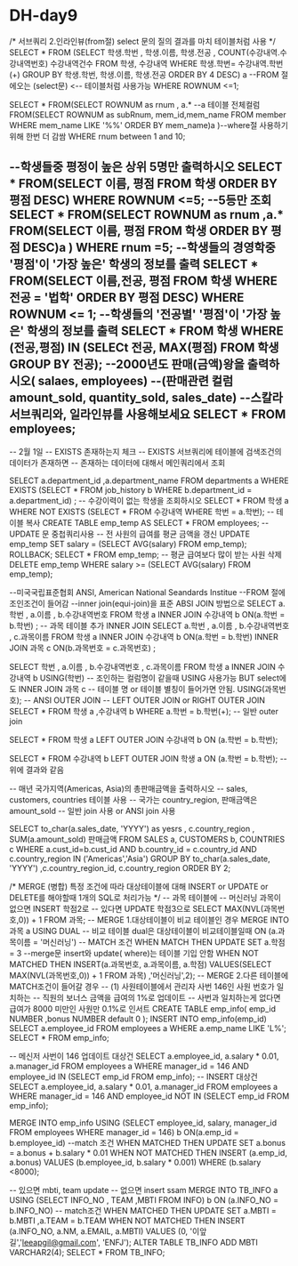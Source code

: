 # DH-day9
/* 서브쿼리
    2.인라인뷰(from절)
    select 문의 질의 결과를 마치 테이블처럼 사용
*/
SELECT *
FROM (SELECT 학생.학번 , 학생.이름, 학생.전공
            , COUNT(수강내역.수강내역번호) 수강내역건수
FROM 학생, 수강내역
WHERE 학생.학번= 수강내역.학번(+)
GROUP BY 학생.학번, 학생.이름, 학생.전공
ORDER BY 4 DESC) a --FROM 절에오는 (select문) <-- 테이블처럼 사용가능
WHERE ROWNUM <=1;

SELECT *
FROM(SELECT ROWNUM as rnum
    , a.* --a 테이블 전체컬럼
FROM(SELECT ROWNUM as subRnum, mem_id,mem_name
    FROM member
    WHERE mem_name LIKE '%%'
    ORDER BY mem_name)a
    )--where절 사용하기 위해 한번 더 감쌈
WHERE rnum between 1 and 10;

--학생들중 평정이 높은 상위 5명만 출력하시오
SELECT *
FROM(SELECT 이름, 평점
FROM 학생
ORDER BY 평점 DESC)
WHERE ROWNUM <=5;
--5등만 조회
SELECT *
FROM(SELECT ROWNUM as rnum
    ,a.*
FROM(SELECT 이름, 평점
FROM 학생
ORDER BY 평점 DESC)a
    )
WHERE rnum =5;
--학생들의 경영학중 '평점'이 '가장 높은' 학생의 정보를 출력
SELECT *
FROM(SELECT 이름,전공, 평점
FROM 학생
WHERE 전공 = '법학'
ORDER BY 평점 DESC)
WHERE ROWNUM <= 1;
--학생들의 '전공별' '평점'이 '가장 높은' 학생의 정보를 출력
SELECT *
FROM 학생
WHERE (전공,평점) IN (SELECt 전공, MAX(평점)
                        FROM 학생
                        GROUP BY 전공);
--2000년도 판매(금액)왕을 출력하시오( salaes, employees)
--(판매관련 컬럼 amount_sold, quantity_sold, sales_date)
--스칼라서브쿼리와, 일라인뷰를 사용해보세요
SELECT *
FROM employees;
--





-- 2월 1일
-- EXISTS 존재하는지 체크
-- EXISTS 서브쿼리에 테이블에 검색조건의 데이터가 존재하면
--        존재하는 데이터에 대해서 메인쿼리에서 조회

SELECT a.department_id
      ,a.department_name
FROM departments a 
WHERE EXISTS (SELECT *
               FROM job_history b
               WHERE b.department_id = a.department_id) ;
-- 수강이력이 없는 학생을 조회하시오
SELECT *
FROM 학생 a
WHERE NOT EXISTS (SELECT *
                  FROM 수강내역
                  WHERE 학번 = a.학번);
-- 테이블 복사
CREATE TABLE emp_temp AS
SELECT *
FROM employees;
-- UPDATE 문 중첩쿼리사용
-- 전 사원의 급여를 평균 금액을 갱신
UPDATE emp_temp
SET salary = (SELECT AVG(salary)
              FROM emp_temp);
ROLLBACK;
SELECT *
FROM emp_temp;
-- 평균 급여보다 많이 받는 사원 삭제
DELETE emp_temp
WHERE salary >= (SELECT AVG(salary)
                 FROM emp_temp);
              
--미국국립표준협회 ANSI, American National Seandards Institue
--FROM 절에 조인조건이 들어감
--inner join(equi-join)을 표준 ABSI JOIN 방법으로
SELECT a.학번
     , a.이름
     , b.수강내역번호
FROM 학생 a
INNER JOIN 수강내역 b
ON(a.학번 = b.학번)
;
-- 과목 테이블 추가 INNER JOIN
SELECT a.학번
     , a.이름
     , b.수강내역번호
     , c.과목이름
FROM 학생 a
INNER JOIN 수강내역 b
ON(a.학번 = b.학번)
INNER JOIN 과목 c
ON(b.과목번호 = c.과목번호)
;

SELECT 학번
     , a.이름
     , b.수강내역번호
     , c.과목이름
FROM 학생 a
INNER JOIN 수강내역 b
USING(학번) -- 조인하는 컬럼명이 같을때 USING 사용가능 BUT select에도
INNER JOIN 과목 c -- 테이블 명 or 테이블 별칭이 들어가면 안됨.
USING(과목번호);
-- ANSI OUTER JOIN
-- LEFT OUTER JOIN or RIGHT OUTER JOIN
SELECT *
FROM 학생 a
    ,수강내역 b
WHERE a.학번 = b.학번(+); -- 일반 outer join

SELECT *
FROM 학생 a
LEFT OUTER JOIN
수강내역 b
ON (a.학번 = b.학번);

SELECT *
FROM 수강내역 b 
LEFT OUTER JOIN
학생 a
ON (a.학번 = b.학번); -- 위에 결과와 같음

-- 매년 국가지역(Americas, Asia)의 총판매금액을 출력하시오
-- sales, customers, countries 테이블 사용
-- 국가는 country_region, 판매금액은 amount_sold
-- 일반 join 사용 or ANSI join 사용

SELECT to_char(a.sales_date, 'YYYY') as yesrs
     , c.country_region
     , SUM(a.amount_sold) 판매금액
FROM SALES a, CUSTOMERS b, COUNTRIES c
WHERE a.cust_id=b.cust_id
AND b.country_id = c.country_id
AND c.country_region IN ('Americas','Asia')
GROUP BY to_char(a.sales_date, 'YYYY')
        ,c.country_region_id, c.country_region
ORDER BY 2;

/* MERGE (병합)
   특정 조건에 따라 대상테이블에 대해 
   INSERT or UPDATE or DELETE를 해야할때 1개의 SQL로 처리가능
*/
-- 과목 테이블에 
-- 머신러닝 과목이 없으면 INSERT 학점2로
--              있다면 UPDATE 학점3으로
SELECT MAX(NVL(과목번호,0)) + 1
FROM 과목;
-- MERGE 1.대상테이블이 비교 테이블인 경우
MERGE INTO 과목 a
USING DUAL -- 비교 테이블 dual은 대상테이블이 비교테이블일때
ON (a.과목이름 = '머신러닝') -- MATCH 조건
WHEN MATCH THEN
 UPDATE SET a.학점 = 3     --merge문 insert와 update( where)는  테이블 기입 안함
WHEN NOT MATCHED THEN
INSERT(a.과목번호, a.과목이름, a.학점)
VALUES(SELECT MAX(NVL(과목번호,0)) + 1
        FROM 과목)
        ,'머신러닝',2);
-- MERGE 2.다른 테이블에 MATCH조건이 들어갈 경우
-- (1) 사원테이블에서 관리자 사번 146인 사원 번호가 일치하는
    -- 직원의 보너스 금액을 급여의 1%로 업데이트
    -- 사번과 일치하는게 없다면 급여가 8000 미만인 사원만 0.1%로 인서트
CREATE TABLE emp_info(
     emp_id NUMBER
    ,bonus NUMBER default 0
);
INSERT INTO emp_info(emp_id)
SELECT a.employee_id
FROM employees a
WHERE a.emp_name LIKE 'L%';
SELECT *
FROM emp_info;

-- 메신저 사번이 146 업데이트 대상건
SELECT a.employee_id, a.salary * 0.01, a.manager_id
FROM employees a
WHERE manager_id = 146
AND employee_id IN (SELECT emp_id
                    FROM emp_info);
-- INSERT 대상건       
SELECT a.employee_id, a.salary * 0.01, a.manager_id
FROM employees a
WHERE manager_id = 146
AND employee_id NOT IN (SELECT emp_id
                    FROM emp_info);
                    
MERGE INTO emp_info
USING (SELECT employee_id, salary, manager_id
       FROM employees
       WHERE manager_id = 146) b
    ON(a.emp_id = b.employee_id)    --match 조건
WHEN MATCHED THEN
    UPDATE SET a.bonus = a.bonus + b.salary * 0.01
WHEN NOT MATCHED THEN
    INSERT (a.emp_id, a.bonus) VALUES (b.employee_id, b.salary * 0.001)
    WHERE (b.salary <8000);
    
-- 있으면 mbti, team update
-- 없으면 insert ssam
MERGE INTO TB_INFO a
USING (SELECT INFO_NO
             , TEAM
             ,MBTI
        FROM INFO) b
ON (a.INFO_NO = b.INFO_NO)  -- match조건
WHEN MATCHED THEN
 UPDATE SET a.MBTI = b.MBTI
           ,a.TEAM = b.TEAM
WHEN NOT MATCHED THEN
    INSERT (a.INFO_NO, a.NM, a.EMAIL, a.MBTI)
    VALUES (0, '이앞길','leeapgil@gmail.com', 'ENFJ');
ALTER TABLE TB_INFO ADD MBTI VARCHAR2(4);
SELECT *
FROM TB_INFO;


